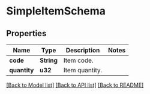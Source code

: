 # SimpleItemSchema

## Properties
Name | Type | Description | Notes
------------ | ------------- | ------------- | -------------
**code** | **String** | Item code. | 
**quantity** | **u32** | Item quantity. | 

[[Back to Model list]](../README.md#documentation-for-models) [[Back to API list]](../README.md#documentation-for-api-endpoints) [[Back to README]](../README.md)


